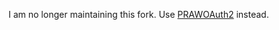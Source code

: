 I am no longer maintaining this fork. Use [PRAWOAuth2](https://github.com/avinassh/prawoauth2) instead.